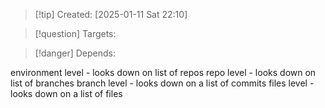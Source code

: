 
>[!tip] Created: [2025-01-11 Sat 22:10]

>[!question] Targets: 

>[!danger] Depends: 

environment level - looks down on list of repos
repo level - looks down on list of branches
branch level - looks down on a list of commits
files level - looks down on a list of files